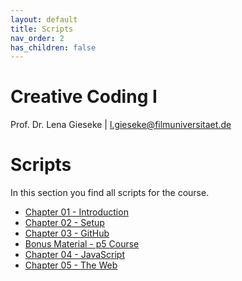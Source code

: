 ```yaml
---
layout: default
title: Scripts
nav_order: 2
has_children: false
---
```


# Creative Coding I

Prof. Dr. Lena Gieseke \| l.gieseke@filmuniversitaet.de  
  

# Scripts

In this section you find all scripts for the course.

* [Chapter 01 - Introduction](cc1_ws2425_01_intro_script.md)
* [Chapter 02 - Setup](cc1_ws2425_02_setup_script.md)
* [Chapter 03 - GitHub](cc1_ws2425_03_github_script.md)
* [Bonus Material - p5 Course](./p5/index.md)
* [Chapter 04 - JavaScript](cc1_ws2425_04_javascript_script.md)
* [Chapter 05 - The Web](cc1_ws2425_06_web_script.md)




<!-- 
* [Chapter 07 - three.js](cc1_ws2425_07_threejs_script.md)
* [Chapter 08 - Debugging](cc1_ws2425_08_debugging_script.md)
* Chapter 09 - React (*please refer to the slides and session for now*)
* [Chapter 10 - Web Applications](cc1_ws2425_10_webapp_script.md)
* [Chapter 11 - WebSocket](cc1_ws2425_11_websocket_script.md)
* [Chapter 12 - Database](cc1_ws2425_12_database_script.md)
* Chapter 13 - Deployment (*please refer to the slides and session for now*)
* [Chapter 14 - Wrap-Up](cc1_ws2425_14_wrapup_script.md) -->
